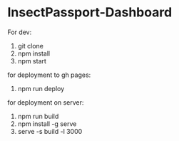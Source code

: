# InsectPassport-Dashboard

For dev:

1) git clone
2) npm install
3) npm start

for deployment to gh pages:

1) npm run deploy

for deployment on server:

1) npm run build
2) npm install -g serve
3) serve -s build -l 3000

